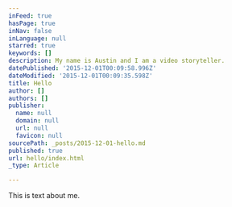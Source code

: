 ```yaml
---
inFeed: true
hasPage: true
inNav: false
inLanguage: null
starred: true
keywords: []
description: My name is Austin and I am a video storyteller.
datePublished: '2015-12-01T00:09:58.996Z'
dateModified: '2015-12-01T00:09:35.598Z'
title: Hello
author: []
authors: []
publisher:
  name: null
  domain: null
  url: null
  favicon: null
sourcePath: _posts/2015-12-01-hello.md
published: true
url: hello/index.html
_type: Article

---
```

This is text about me.
